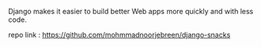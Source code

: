 Django makes it easier to build better Web apps more quickly and with less code. 

repo link : https://github.com/mohmmadnoorjebreen/django-snacks